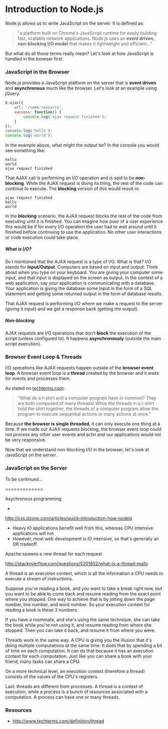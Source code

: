 Introduction to Node.js
=======================

Node.js allows us to write JavaScript on the server. It is defined as:

> "a platform built on Chrome's JavaScript runtime for easily building fast, scalable network applications. Node.js uses an __event driven, non-blocking I/O model__ that makes it lightweight and efficient..."

But what do all those terms really mean? Let's look at how JavaScript is handled in the browser first.

### JavaScript in the Browser

Node.js provides a JavaScript platform on the server that is __event driven__ and __asynchronous__ much like the browser. Let's look at an example using jQuery.

```js
$.ajax({ 
	url: '/some-resource', 
	success: function() {
		console.log('ajax request finished');
	} 
});
console.log('hello');
console.log('world');
```

In the example above, what might the output be? In the console you would see something like:

```
hello
world
ajax request finished
```

That AJAX call is performing an I/O operation and is said to be __non-blocking__. While the AJAX request is doing its thing, the rest of the code can continue to execute. The __blocking__ version of this would result in:

```
ajax request finished
hello
world
```

In the __blocking__ scenario, the AJAX request blocks the rest of the code from executing until it is finished. You can imagine how poor of a user experience this would be if for every I/O operation the user had to wait around until it finished before continuing to use the application. No other user interactions or code execution could take place.

##### What is I/O?

So I mentioned that the AJAX request is a type of I/O. What is that? I/O stands for __Input/Output__. Computers are based on input and output. Think about when you type on your keyboard. You are giving your computer some input, and that input is displayed on the screen as output. In the context of a web application, say your application is communicating with a database. Your application is giving the database some Input in the form of a SQL statement and getting some returned output in the form of database results.

That AJAX request is performing I/O where we make a request to the server (giving it input) and we get a response back (getting the output).

##### Non-blocking

AJAX requests are I/O operations that don't __block__ the execution of the script (unless configured to). It happens __asynchronously__ (outside the main script execution). 


### Browser Event Loop & Threads

I/O operations like AJAX requests happen outside of the __browser event loop__. A browser event loop is a __thread__ created by the browser and it waits for events and processes them.

As stated on [techterms.com](http://www.techterms.com/definition/thread):

> "What do a t-shirt and a computer program have in common? They are both composed of many threads! While the threads in a t-shirt hold the shirt together, the threads of a computer program allow the program to execute sequential actions or many actions at once."

Because __the browser is single threaded__, it can only execute one thing at a time. If we made our AJAX requests blocking, the browser event loop could not process any other user events and actin and our applications would not be very responsive.

Now that we understand non-blocking I/O in the browser, let's look at JavaScript on the server.

### JavaScript on the Server

To be continued...

=============

Asychronous programming

* 

http://css.dzone.com/articles/quick-introduction-how-nodejs

* Heavy IO applications benefit well from this, whereas CPU intensive applications will not.
* However, most web development is IO intensive, so that's generally an OK tradeoff.

Apache spawns a new thread for each request

http://stackoverflow.com/questions/5201852/what-is-a-thread-really

A thread is an execution context, which is all the information a CPU needs to execute a stream of instructions.

Suppose you're reading a book, and you want to take a break right now, but you want to be able to come back and resume reading from the exact point where you stopped. One way to achieve that is by jotting down the page number, line number, and word number. So your execution context for reading a book is these 3 numbers.

If you have a roommate, and she's using the same technique, she can take the book while you're not using it, and resume reading from where she stopped. Then you can take it back, and resume it from where you were.

Threads work in the same way. A CPU is giving you the illusion that it's doing multiple computations at the same time. It does that by spending a bit of time on each computation. It can do that because it has an execution context for each computation. Just like you can share a book with your friend, many tasks can share a CPU.

On a more technical level, an execution context (therefore a thread) consists of the values of the CPU's registers.

Last: threads are different from processes. A thread is a context of execution, while a process is a bunch of resources associated with a computation. A process can have one or many threads.


### Resources

* http://www.techterms.com/definition/thread